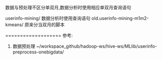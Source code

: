 数据与预处理不区分单双月,数据分析时使用相应单双月查询语句

userinfo-mining/			数据分析时使用查询语句
old.userinfo-mining-m1m2-kmeans/	原来分当双月的脚本

===================
参考:
1. 数据预处理	~/workspace_github/hadoop-ws/hive-ws/MLlib/userinfo-preprocess-onebigdata/

